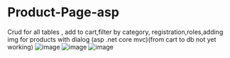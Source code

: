 # Product-Page-asp
Crud for all tables , add to cart,filter by category, registration,roles,adding img for products with dialog (asp .net core mvc)(from cart to db not yet working)
![image](https://github.com/vladislavv27/Product-Page-asp/assets/77066719/d50a8fb8-f433-49cd-ad6c-db834e7aba71)
![image](https://github.com/vladislavv27/Product-Page-asp/assets/77066719/51471e2d-85f7-446d-80ee-c5a468a02abf)
![image](https://github.com/vladislavv27/Product-Page-asp/assets/77066719/da8ecf11-8774-45ac-a1c1-824375a646a3)

